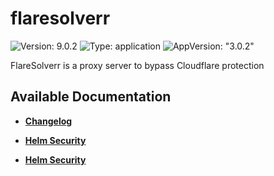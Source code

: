 # flaresolverr

![Version: 9.0.2](https://img.shields.io/badge/Version-9.0.2-informational?style=flat-square) ![Type: application](https://img.shields.io/badge/Type-application-informational?style=flat-square) ![AppVersion: "3.0.2"](https://img.shields.io/badge/AppVersion-"3.0.2"-informational?style=flat-square)

FlareSolverr is a proxy server to bypass Cloudflare protection

## Available Documentation

- [**Changelog**](CHANGELOG)

- [**Helm Security**](container-security)

- [**Helm Security**](helm-security)

